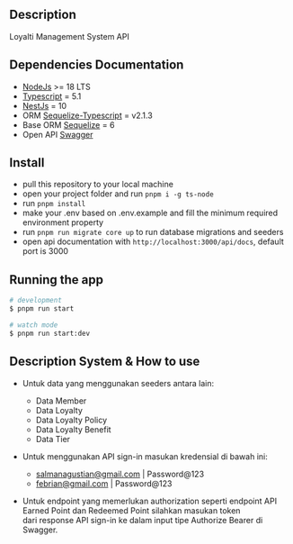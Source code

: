 
## Description
Loyalti Management System API

## Dependencies Documentation
- [NodeJs](https://nodejs.org) >= 18 LTS 
- [Typescript](https://www.typescriptlang.org/docs/) = 5.1
- [NestJs](https://nestjs.com/) = 10
- ORM [Sequelize-Typescript](https://www.npmjs.com/package/sequelize-typescript) = v2.1.3
- Base ORM [Sequelize](https://sequelize.org/master/) = 6
- Open API [Swagger](https://swagger.io/)

## Install

- pull this repository to your local machine
- open your project folder and run ``` pnpm i -g ts-node ```
- run ``` pnpm install ```
- make your .env based on .env.example and fill the minimum required environment property
- run `pnpm run migrate core up` to run database migrations and seeders
- open api documentation with `http://localhost:3000/api/docs`, default port is 3000

## Running the app

```bash
# development
$ pnpm run start

# watch mode
$ pnpm run start:dev

```

## Description System & How to use
- Untuk data yang menggunakan seeders antara lain:
  - Data Member
  - Data Loyalty
  - Data Loyalty Policy
  - Data Loyalty Benefit
  - Data Tier

- Untuk menggunakan API sign-in masukan kredensial di bawah ini: 
   - salmanagustian@gmail.com | Password@123
   - febrian@gmail.com | Password@123

- Untuk endpoint yang memerlukan authorization seperti endpoint API Earned Point dan Redeemed Point silahkan masukan token <br>
dari response API sign-in ke dalam input tipe Authorize Bearer di Swagger.


